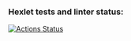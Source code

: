### Hexlet tests and linter status:
[![Actions Status](https://github.com/Wirth12/frontend-project-44/actions/workflows/hexlet-check.yml/badge.svg)](https://github.com/Wirth12/frontend-project-44/actions)